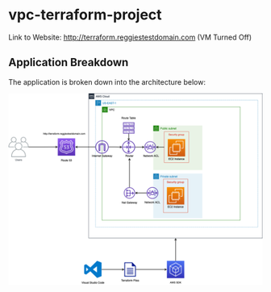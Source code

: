 # vpc-terraform-project

Link to Website: http://terraform.reggiestestdomain.com (VM Turned Off)


## Application Breakdown

The application is broken down into the architecture below:

![TerraformVPCProject](https://github.com/rjones18/Images/blob/main/Terraform.drawio.png)
